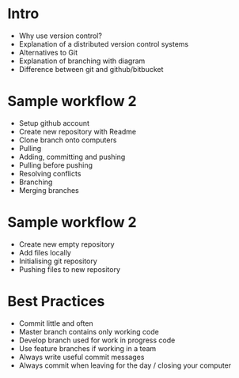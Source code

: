 # Intro
- Why use version control?
- Explanation of a distributed version control systems
- Alternatives to Git
- Explanation of branching with diagram
- Difference between git and github/bitbucket

# Sample workflow 2
- Setup github account
- Create new repository with Readme
- Clone branch onto computers
- Pulling
- Adding, committing and pushing
- Pulling before pushing
- Resolving conflicts
- Branching
- Merging branches

# Sample workflow 2
- Create new empty repository
- Add files locally
- Initialising git repository
- Pushing files to new repository

# Best Practices
- Commit little and often
- Master branch contains only working code
- Develop branch used for work in progress code
- Use feature branches if working in a team
- Always write useful commit messages
- Always commit when leaving for the day / closing your computer
